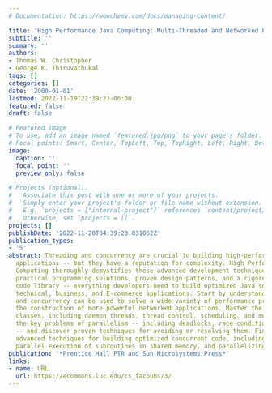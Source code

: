 ```yaml
---
# Documentation: https://wowchemy.com/docs/managing-content/

title: 'High Performance Java Computing: Multi-Threaded and Networked Programming'
subtitle: ''
summary: ''
authors:
- Thomas W. Christopher
- George K. Thiruvathukal
tags: []
categories: []
date: '2000-01-01'
lastmod: 2022-11-19T22:39:23-06:00
featured: false
draft: false

# Featured image
# To use, add an image named `featured.jpg/png` to your page's folder.
# Focal points: Smart, Center, TopLeft, Top, TopRight, Left, Right, BottomLeft, Bottom, BottomRight.
image:
  caption: ''
  focal_point: ''
  preview_only: false

# Projects (optional).
#   Associate this post with one or more of your projects.
#   Simply enter your project's folder or file name without extension.
#   E.g. `projects = ["internal-project"]` references `content/project/deep-learning/index.md`.
#   Otherwise, set `projects = []`.
projects: []
publishDate: '2022-11-20T04:39:23.031062Z'
publication_types:
- '5'
abstract: Threading and concurrency are crucial to building high-performance Java
  applications -- but they have a reputation for complexity. High Performance Java
  Computing thoroughly demystifies these advanced development techniques. It delivers
  practical programming solutions, proven design patterns, and a rigorously-tested
  code library -- everything developers need to build optimized Java software for
  technical, business, and E-commerce applications. Start by understanding how threading
  and concurrency can be used to solve a wide variety of performance problems, enabling
  the construction of more powerful networked applications. Master the Java 2 Threads
  classes, including daemon threads, thread control, scheduling, and more. Review
  the key problems of parallelism -- including deadlocks, race conditions, and synchronization
  -- and discover proven techniques for avoiding or resolving them. Finally, master
  advanced techniques for building optimized concurrent code, including Java monitors,
  parallel execution of subroutines in shared memory, and parallelizing loops.
publication: '*Prentice Hall PTR and Sun Microsystems Press*'
links:
- name: URL
  url: https://ecommons.luc.edu/cs_facpubs/3/
---
```

